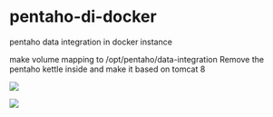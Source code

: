 # pentaho-di-docker
pentaho data integration in docker instance

make volume mapping to /opt/pentaho/data-integration
Remove the pentaho kettle inside and make it based on tomcat 8

<div>
<a href="http://microbadger.com/images/prussia2016/docker-pentaho-pdi" title="Get your own image badge on microbadger.com"><img src="https://images.microbadger.com/badges/image/prussia2016/docker-pentaho-pdi.svg"></a>

<a href="http://microbadger.com/images/prussia2016/docker-pentaho-pdi" title="Get your own version badge on microbadger.com"><img src="https://images.microbadger.com/badges/version/prussia2016/docker-pentaho-pdi.svg"></a>
</div>
